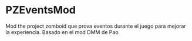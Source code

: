 # PZEventsMod
Mod the project zomboid que prova eventos durante el juego para mejorar la experiencia. Basado en el mod DMM de Pao

